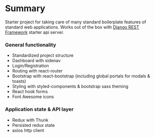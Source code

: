 # Summary

Starter project for taking care of many standard boilerplate features of standard web applications. Works out of the box with [Django REST Framework](https://github.com/awwester/drf-starter) starter api server.

### General functionality

- Standardized project structure
- Dashboard with sidenav
- Login/Registration
- Routing with react-router
- Bootstrap with react-bootstrap (including global portals for modals & toasts)
- Styling with styled-components & bootstrap sass theming
- React hook forms
- Font Awesome icons

### Application state & API layer

- Redux with Thunk
- Persisted redux state
- axios http client
